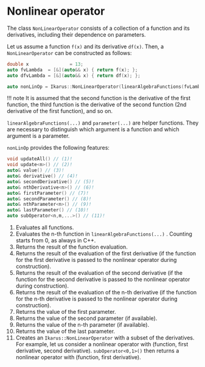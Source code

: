 <!--
SPDX-FileCopyrightText: 2022 The Ikarus Developers mueller@ibb.uni-stuttgart.de
SPDX-License-Identifier: CC-BY-SA-4.0
-->

# Nonlinear operator

The class ``NonLinearOperator`` consists of a collection of a function and its derivatives, including their dependence 
on parameters. 

Let us assume a function `f(x)` and its derivative `df(x)`.
Then, a ``NonLinearOperator`` can be constructed as follows:

```cpp
double x               = 13;
auto fvLambda  = [&](auto&& x) { return f(x); };
auto dfvLambda = [&](auto&& x) { return df(x); };

auto nonLinOp = Ikarus::NonLinearOperator(linearAlgebraFunctions(fvLambda, dfvLambda), parameter(x));
```
!!! note 
    It is assumed that the second function is the derivative of the first function, the third function is the derivative of the second function (2nd derivative of the first function), and so on.

``linearAlgebraFunctions(...)`` and ``parameter(...)`` are helper functions. They are necessary to distinguish which argument is a function and which argument is a parameter.

``nonLinOp`` provides the following features:
```cpp
void updateAll() // (1)!
void update<n>() // (2)!
auto& value() // (3)!
auto& derivative() // (4)!
auto& secondDerivative() // (5)!
auto& nthDerivative<n>() // (6)!
auto& firstParameter() // (7)!
auto& secondParameter() // (8)!
auto& nthParameter<n>() // (9)!
auto& lastParameter() // (10)!
auto subOperator<n,m,...>() // (11)!
```

1. Evaluates all functions.
2. Evaluates the n-th function in ``linearAlgebraFunctions(...)`` . Counting starts from 0, as always in C++.
3. Returns the result of the function evaluation.
4. Returns the result of the evaluation of the first derivative (if the function for the first derivative is passed to the nonlinear operator during construction).
5. Returns the result of the evaluation of the second derivative (if the function for the second derivative is passed to the nonlinear operator during construction).
6. Returns the result of the evaluation of the n-th derivative (if the function for the n-th derivative is passed to the nonlinear operator during construction).
7. Returns the value of the first parameter.
8. Returns the value of the second parameter (if available).
9. Returns the value of the n-th parameter (if available).
10. Returns the value of the last parameter.
11. Creates an `Ikarus::NonLinearOperator` with a subset of the derivatives. For example, let us consider a nonlinear operator with
    (function, first derivative, second derivative). ``subOperator<0,1>()`` then returns a nonlinear operator with
    (function, first derivative).
